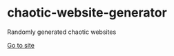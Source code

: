 # chaotic-website-generator
Randomly generated chaotic websites

[Go to site](https://chocolatecircus445.github.io/chaotic-website-generator)
